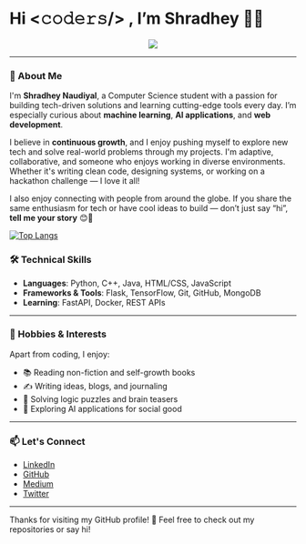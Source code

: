 # Hi <𝚌𝚘𝚍𝚎𝚛𝚜/> , I’m Shradhey 👨‍💻

<p align="center">
  <a href="https://www.linkedin.com/in/shradhey-naudiyal-438b33230/" target="_blank">
    <img src="https://img.shields.io/badge/LinkedIn-blue?style=for-the-badge&logo=linkedin" />
  </a>
</p>

---

### 👋 About Me

I'm **Shradhey Naudiyal**, a Computer Science student with a passion for building tech-driven solutions and learning cutting-edge tools every day. I’m especially curious about **machine learning**, **AI applications**, and **web development**.

I believe in **continuous growth**, and I enjoy pushing myself to explore new tech and solve real-world problems through my projects. I'm adaptive, collaborative, and someone who enjoys working in diverse environments. Whether it's writing clean code, designing systems, or working on a hackathon challenge — I love it all!

I also enjoy connecting with people from around the globe. If you share the same enthusiasm for tech or have cool ideas to build — don’t just say “hi”, **tell me your story** 😊💬

[![Top Langs](https://github-readme-stats.vercel.app/api/top-langs/?username=shradheyn)](https://github.com/anuraghazra/github-readme-stats)

### 🛠 Technical Skills

- **Languages**: Python, C++, Java, HTML/CSS, JavaScript  
- **Frameworks & Tools**: Flask, TensorFlow, Git, GitHub, MongoDB  
- **Learning**: FastAPI, Docker, REST APIs  

---

### 📖 Hobbies & Interests

Apart from coding, I enjoy:
- 📚 Reading non-fiction and self-growth books
- ✍️ Writing ideas, blogs, and journaling
- 🧠 Solving logic puzzles and brain teasers
- 🌱 Exploring AI applications for social good

---

### 📫 Let's Connect

- [LinkedIn](https://www.linkedin.com/in/your-profile)
- [GitHub](https://github.com/your-username)
- [Medium](https://medium.com/@yourusername)
- [Twitter](https://twitter.com/yourhandle)

---

Thanks for visiting my GitHub profile! 🚀 Feel free to check out my repositories or say hi!
